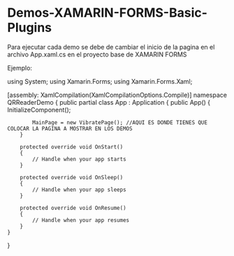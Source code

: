 # Demos-XAMARIN-FORMS-Basic-Plugins

Para ejecutar cada demo se debe de cambiar el inicio de la pagina en el archivo App.xaml.cs en el proyecto base de XAMARIN FORMS

Ejemplo:

using System;
using Xamarin.Forms;
using Xamarin.Forms.Xaml;

[assembly: XamlCompilation(XamlCompilationOptions.Compile)]
namespace QRReaderDemo
{
    public partial class App : Application
    {
        public App()
        {
            InitializeComponent();

            MainPage = new VibratePage(); //AQUI ES DONDE TIENES QUE COLOCAR LA PAGINA A MOSTRAR EN LOS DEMOS
        }

        protected override void OnStart()
        {
            // Handle when your app starts
        }

        protected override void OnSleep()
        {
            // Handle when your app sleeps
        }

        protected override void OnResume()
        {
            // Handle when your app resumes
        }
    }
}
